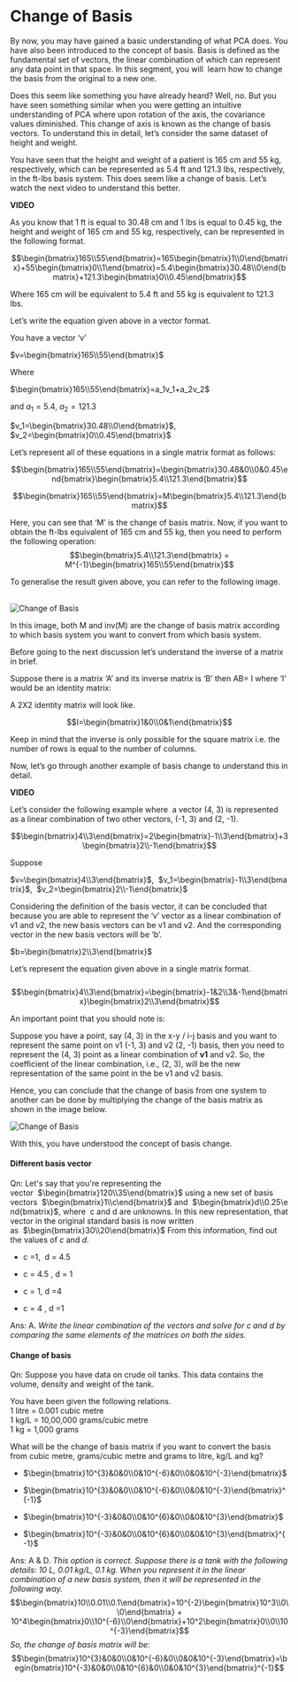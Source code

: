 # Change of Basis

By now, you may have gained a basic understanding of what PCA does. You have also been introduced to the concept of basis. Basis is defined as the fundamental set of vectors, the linear combination of which can represent any data point in that space. In this segment, you will  learn how to change the basis from the original to a new one. 

Does this seem like something you have already heard? Well, no. But you have seen something similar when you were getting an intuitive understanding of PCA where upon rotation of the axis, the covariance values diminished. This change of axis is known as the change of basis vectors. To understand this in detail, let’s consider the same dataset of height and weight. 

You have seen that the height and weight of a patient is 165 cm and 55 kg, respectively, which can be represented as 5.4 ft and 121.3 lbs, respectively, in the ft-lbs basis system. This does seem like a change of basis. Let’s watch the next video to understand this better.

**VIDEO**

As you know that 1 ft is equal to 30.48 cm and 1 lbs is equal to 0.45 kg, the height and weight of 165 cm and 55 kg, respectively, can be represented in the following format.

$$\begin{bmatrix}165\\55\end{bmatrix}=165\begin{bmatrix}1\\0\end{bmatrix}+55\begin{bmatrix}0\\1\end{bmatrix}=5.4\begin{bmatrix}30.48\\0\end{bmatrix}+121.3\begin{bmatrix}0\\0.45\end{bmatrix}$$

  
Where 165 cm will be equivalent to 5.4 ft and 55 kg is equivalent to 121.3 lbs. 

Let’s write the equation given above in a vector format.

You have a vector ‘v’ 

$v=\begin{bmatrix}165\\55\end{bmatrix}$

Where 

$\begin{bmatrix}165\\55\end{bmatrix}=a_1v_1+a_2v_2$

and $a_1=5.4$, $a_2=121.3$

$v_1=\begin{bmatrix}30.48\\0\end{bmatrix}$, $v_2=\begin{bmatrix}0\\0.45\end{bmatrix}$

Let’s represent all of these equations in a single matrix format as follows:

$$\begin{bmatrix}165\\55\end{bmatrix}=\begin{bmatrix}30.48&0\\0&0.45\end{bmatrix}\begin{bmatrix}5.4\\121.3\end{bmatrix}$$

$$\begin{bmatrix}165\\55\end{bmatrix}=M\begin{bmatrix}5.4\\121.3\end{bmatrix}$$

Here, you can see that ‘M’ is the change of basis matrix. Now, if you want to obtain the ft-lbs equivalent of 165 cm and 55 kg, then you need to perform the following operation:
$$\begin{bmatrix}5.4\\121.3\end{bmatrix} = M^{-1}\begin{bmatrix}165\\55\end{bmatrix}$$

To generalise the result given above, you can refer to the following image.  
 

![Change of Basis](https://i.ibb.co/H2d1J5c/Change-of-Basis.png)

In this image, both M and inv(M) are the change of basis matrix according to which basis system you want to convert from which basis system.

Before going to the next discussion let’s understand the inverse of a matrix in brief.

Suppose there is a matrix ‘A’ and its inverse matrix is ‘B’ then AB= I where ‘I’ would be an identity matrix: 

A 2X2 identity matrix will look like.

$$I=\begin{bmatrix}1&0\\0&1\end{bmatrix}$$

Keep in mind that the inverse is only possible for the square matrix i.e. the number of rows is equal to the number of columns.

Now, let’s go through another example of basis change to understand this in detail. 

**VIDEO**

Let’s consider the following example where  a vector (4, 3) is represented as a linear combination of two other vectors, (-1, 3) and (2, -1). 

$$\begin{bmatrix}4\\3\end{bmatrix}=2\begin{bmatrix}-1\\3\end{bmatrix}+3\begin{bmatrix}2\\-1\end{bmatrix}$$

Suppose

$v=\begin{bmatrix}4\\3\end{bmatrix}$,  $v_1=\begin{bmatrix}-1\\3\end{bmatrix}$,  $v_2=\begin{bmatrix}2\\-1\end{bmatrix}$

Considering the definition of the basis vector, it can be concluded that because you are able to represent the ‘v’ vector as a linear combination of v1 and v2, the new basis vectors can be v1 and v2. And the corresponding vector in the new basis vectors will be ‘b’.

$b=\begin{bmatrix}2\\3\end{bmatrix}$

Let’s represent the equation given above in a single matrix format.  
 
$$\begin{bmatrix}4\\3\end{bmatrix}=\begin{bmatrix}-1&2\\3&-1\end{bmatrix}\begin{bmatrix}2\\3\end{bmatrix}$$

An important point that you should note is: 

Suppose you have a point, say (4, 3) in the x-y / i-j basis and you want to represent the same point on v1 (-1, 3) and v2 (2, -1) basis, then you need to represent the (4, 3) point as a linear combination of **v1** and v2. So, the coefficient of the linear combination, i.e., (2, 3), will be the new representation of the same point in the be v1 and v2 basis. 

Hence, you can conclude that the change of basis from one system to another can be done by multiplying the change of the basis matrix as shown in the image below.

![Change of Basis](https://i.ibb.co/6BCg9wP/Change-of-Basis2.png)

With this, you have understood the concept of basis change.

#### Different basis vector

Qn: Let's say that you're representing the vector  $\begin{bmatrix}120\\35\end{bmatrix}$ using a new set of basis vectors  $\begin{bmatrix}1\\c\end{bmatrix}$ and  $\begin{bmatrix}d\\0.25\end{bmatrix}$, where  c and d are unknowns. In this new representation, that vector in the original standard basis is now written as  $\begin{bmatrix}30\\20\end{bmatrix}$ From this information, find out the values of $c$ and $d$.

- c =1,  d = 4.5

- c = 4.5 , d = 1 

- c = 1, d =4

- c = 4 , d =1 

Ans: A. *Write the linear combination of the vectors and solve for c and d by comparing the same elements of the matrices on both the sides.*

#### Change of basis

Qn: Suppose you have data on crude oil tanks. This data contains the volume, density and weight of the tank. 

You have been given the following relations.  
1 litre = 0.001 cubic metre  
1 kg/L = 10,00,000 grams/cubic metre  
1 kg = 1,000 grams

What will be the change of basis matrix if you want to convert the basis from cubic metre, grams/cubic metre and grams to litre, kg/L and kg?

- $\begin{bmatrix}10^{3}&0&0\\0&10^{-6}&0\\0&0&10^{-3}\end{bmatrix}$

- $\begin{bmatrix}10^{3}&0&0\\0&10^{-6}&0\\0&0&10^{-3}\end{bmatrix}^{-1}$

- $\begin{bmatrix}10^{-3}&0&0\\0&10^{6}&0\\0&0&10^{3}\end{bmatrix}$

- $\begin{bmatrix}10^{-3}&0&0\\0&10^{6}&0\\0&0&10^{3}\end{bmatrix}^{-1}$

Ans: A & D. *This option is correct. Suppose there is a tank with the following details: 10 L, 0.01 kg/L, 0.1 kg. When you represent it in the linear combination of a new basis system, then it will be represented in the following way.*
$$\begin{bmatrix}10\\0.01\\0.1\end{bmatrix}=10^{-2}\begin{bmatrix}10^3\\0\\0\end{bmatrix} + 10^4\begin{bmatrix}0\\10^{-6}\\0\end{bmatrix}+10^2\begin{bmatrix}0\\0\\10^{-3}\end{bmatrix}$$
*So, the change of basis matrix will be:*
$$\begin{bmatrix}10^{3}&0&0\\0&10^{-6}&0\\0&0&10^{-3}\end{bmatrix}=\begin{bmatrix}10^{-3}&0&0\\0&10^{6}&0\\0&0&10^{3}\end{bmatrix}^{-1}$$
